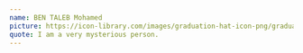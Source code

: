 ```yaml
---
name: BEN TALEB Mohamed
picture: https://icon-library.com/images/graduation-hat-icon-png/graduation-hat-icon-png-29.jpg
quote: I am a very mysterious person.
---
```

